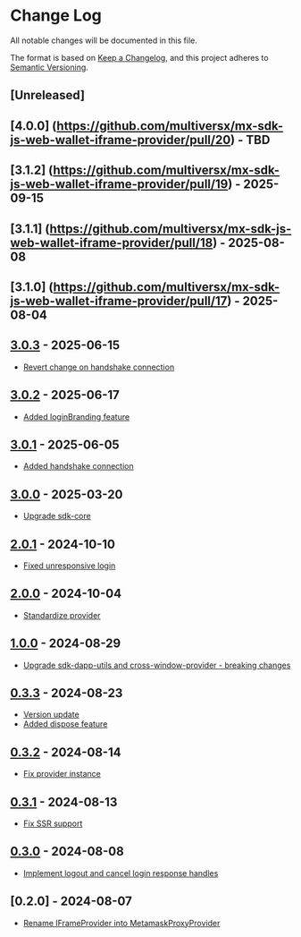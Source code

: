 # Change Log

All notable changes will be documented in this file.

The format is based on [Keep a Changelog](https://keepachangelog.com/en/1.0.0/),
and this project adheres to [Semantic Versioning](https://semver.org/spec/v2.0.0.html).

## [Unreleased]

## [4.0.0] (https://github.com/multiversx/mx-sdk-js-web-wallet-iframe-provider/pull/20) - TBD

## [3.1.2] (https://github.com/multiversx/mx-sdk-js-web-wallet-iframe-provider/pull/19) - 2025-09-15

## [3.1.1] (https://github.com/multiversx/mx-sdk-js-web-wallet-iframe-provider/pull/18) - 2025-08-08

## [3.1.0] (https://github.com/multiversx/mx-sdk-js-web-wallet-iframe-provider/pull/17) - 2025-08-04

## [3.0.3](https://github.com/multiversx/mx-sdk-js-web-wallet-iframe-provider/pull/16) - 2025-06-15

- [Revert change on handshake connection](https://github.com/multiversx/mx-sdk-js-web-wallet-iframe-provider/pull/15)

## [3.0.2](https://github.com/multiversx/mx-sdk-js-web-wallet-iframe-provider/pull/14) - 2025-06-17

- [Added loginBranding feature](https://github.com/multiversx/mx-sdk-js-web-wallet-iframe-provider/pull/13)

## [3.0.1](https://github.com/multiversx/mx-sdk-js-web-wallet-iframe-provider/pull/12) - 2025-06-05

- [Added handshake connection](https://github.com/multiversx/mx-sdk-js-web-wallet-iframe-provider/pull/11)

## [3.0.0](https://github.com/multiversx/mx-sdk-js-web-wallet-iframe-provider/pull/10) - 2025-03-20

- [Upgrade sdk-core](https://github.com/multiversx/mx-sdk-js-web-wallet-iframe-provider/pull/8010)

## [2.0.1](https://github.com/multiversx/mx-sdk-js-web-wallet-iframe-provider/pull/9) - 2024-10-10

- [Fixed unresponsive login](https://github.com/multiversx/mx-sdk-js-web-wallet-iframe-provider/pull/8)

## [2.0.0](https://github.com/multiversx/mx-sdk-js-web-wallet-iframe-provider/pull/7) - 2024-10-04

- [Standardize provider](https://github.com/multiversx/mx-sdk-js-web-wallet-iframe-provider/pull/6)

## [1.0.0](https://github.com/multiversx/mx-sdk-js-metamask-proxy-provider/pull/13) - 2024-08-29

- [Upgrade sdk-dapp-utils and cross-window-provider - breaking changes](https://github.com/multiversx/mx-sdk-js-metamask-proxy-provider/pull/12)

## [0.3.3](https://github.com/multiversx/mx-sdk-js-metamask-proxy-provider/pull/11) - 2024-08-23

- [Version update](https://github.com/multiversx/mx-sdk-js-metamask-proxy-provider/pull/10)
- [Added dispose feature](https://github.com/multiversx/mx-sdk-js-metamask-proxy-provider/pull/9)

## [0.3.2](https://github.com/multiversx/mx-sdk-js-metamask-proxy-provider/pull/8) - 2024-08-14

- [Fix provider instance](https://github.com/multiversx/mx-sdk-js-metamask-proxy-provider/pull/7)

## [0.3.1](https://github.com/multiversx/mx-sdk-js-metamask-proxy-provider/pull/6) - 2024-08-13

- [Fix SSR support](https://github.com/multiversx/mx-sdk-js-metamask-proxy-provider/pull/5)

## [0.3.0](https://github.com/multiversx/mx-sdk-js-metamask-proxy-provider/pull/4) - 2024-08-08

- [Implement logout and cancel login response handles](https://github.com/multiversx/mx-sdk-js-metamask-proxy-provider/pull/3)

## [0.2.0] - 2024-08-07

- [Rename IFrameProvider into MetamaskProxyProvider](https://github.com/multiversx/mx-sdk-js-metamask-proxy-provider/pull/1)
